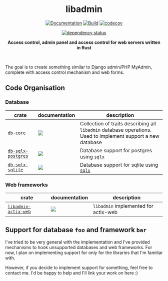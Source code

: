 <div align="center"><h1>libadmin</h1>

[![Documentation](https://img.shields.io/badge/docs-master-blue)](https://realaravinth.github.io/libadmin/)
[![Build](https://github.com/realaravinth/libadmin/actions/workflows/linux.yml/badge.svg)](https://github.com/realaravinth/libadmin/actions/workflows/linux.yml)
[![codecov](https://codecov.io/gh/realaravinth/libadmin/branch/master/graph/badge.svg?token=TYZXLOOHYQ)](https://codecov.io/gh/realaravinth/libadmin)

[![dependency status](https://deps.rs/repo/github/realaravinth/libadmin/status.svg)](https://deps.rs/repo/github/realaravinth/libadmin)

  <p>
    <strong>Access control, admin panel and access control for web
	servers written in Rust</strong>
  </p>
<br /></div>

The goal is to create something similar to Django admin/PHP MyAdmin,
complete with access control mechanism and web forms.

## Code Organisation

### Database

| crate                                             | documentation                                                                                                                 | description                                                                                                  |
| ------------------------------------------------- | ----------------------------------------------------------------------------------------------------------------------------- | ------------------------------------------------------------------------------------------------------------ |
| [`db-core`](./database/db-core)                   | [![](https://img.shields.io/badge/docs-db--core-orange)](https://realaravinth.github.io/libadmin/db_core/)                    | Collection of traits describing all `libadmin` database operations. Used to implement support a new database |
| [`db-sqlx-postgres`](./database/db-sqlx-postgres) | [![](https://img.shields.io/badge/docs-db--sqlx--postgres-orange)](https://realaravinth.github.io/libadmin/db_sqlx_postgres/) | Database support for postgres using [`sqlx`](https://crates.io/crates/sqlx)                                  |
| [`db-sqlx-sqlite`](./database/db-sqlx-sqlite)     | [![](https://img.shields.io/badge/docs-db--sqlx--sqlite-orange)](https://realaravinth.github.io/libadmin/db_sqlx_sqlite/)     | Database support for sqlite using [`sqlx`](https://crates.io/crates/sqlx)                                  |

### Web frameworks

| crate                                          | documentation                                                                               | description                          |
| ---------------------------------------------- | ------------------------------------------------------------------------------------------- | ------------------------------------ |
| [`libadmin-actix-web`](./framework/actix-web/) | [![](https://img.shields.io/badge/docs-libadmin--actix--web-green)](./framework/actix-web/) | `libadmin` implemented for actix-web |

## Support for database `foo` and framework `bar`

I've tried to be very general with the implementation and I've provided
mechanisms to hook unsupported databases and web frameworks. For now, I plan
on implementing support for only for the libraries that I'm familiar
with.

However, if you decide to implement support for something, feel
free to contact me. I'd be happy to help and I'll link your work on
here :)
